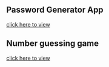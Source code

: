 ## Password Generator App

[click here to view](./Password%20Generator/)

## Number guessing game

[click here to view](./Guess%20my%20number/)